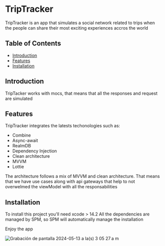# TripTracker

TripTracker is an app that simulates a social network related to trips when the people can share their most exciting experiences accros the world

## Table of Contents

- [Introduction](#introduction)
- [Features](#features)
- [Installation](#installation)

## Introduction

TripTacker works with mocs, that means that all the responses and request are simulated

## Features

TripTracker integrates the latests techonologies such as:

- Combine
- Async-await
- RealmDB
- Dependency Injection
- Clean architecture
- MVVM
- Lottie

The architecture follows a mix of MVVM and clean architecture. That means that we have use cases along with api gateways that help to not overwelmed the viewModel with all the responsabilities

## Installation

To install this project you'll need xcode > 14.2
All the dependencies are managed by SPM, so SPM will automatically manage the installation 

Enjoy the app 

![Grabación de pantalla 2024-05-13 a la(s) 3 05 27 a m](https://github.com/jpgpineda/TripTracker/assets/46772638/96137baa-f1c0-4996-96d1-86b54fed8374)
